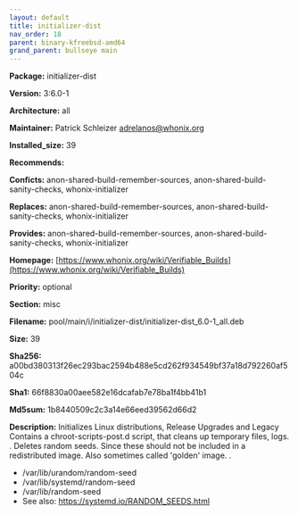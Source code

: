 ```yaml
---
layout: default
title: initializer-dist
nav_order: 18
parent: binary-kfreebsd-amd64
grand_parent: bullseye main
---
```


**Package:** initializer-dist

**Version:** 3:6.0-1

**Architecture:**  all

**Maintainer:**  Patrick Schleizer <adrelanos@whonix.org>

**Installed_size:**  39

**Recommends:**  

**Conficts:**  anon-shared-build-remember-sources, anon-shared-build-sanity-checks, whonix-initializer

**Replaces:**  anon-shared-build-remember-sources, anon-shared-build-sanity-checks, whonix-initializer

**Provides:**  anon-shared-build-remember-sources, anon-shared-build-sanity-checks, whonix-initializer

**Homepage:**  [https://www.whonix.org/wiki/Verifiable_Builds](https://www.whonix.org/wiki/Verifiable_Builds)

**Priority:**  optional

**Section:** misc

**Filename:**  pool/main/i/initializer-dist/initializer-dist_6.0-1_all.deb

**Size:**  39

**Sha256:**  a00bd380313f26ec293bac2594b488e5cd262f934549bf37a18d792260af504c

**Sha1:**  66f8830a00aee582e16dcafab7e78ba1f4bb41b1

**Md5sum:**  1b8440509c2c3a14e66eed39562d66d2

**Description:** Initializes Linux distributions, Release Upgrades and Legacy
 Contains a chroot-scripts-post.d script, that cleans up temporary files, logs.
 .
 Deletes random seeds. Since these should not be included in a redistributed
 image. Also sometimes called 'golden' image.
 .
  - /var/lib/urandom/random-seed
  - /var/lib/systemd/random-seed
  - /var/lib/random-seed
  - See also: https://systemd.io/RANDOM_SEEDS.html


